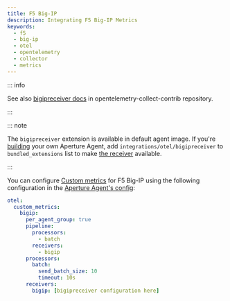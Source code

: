 ```yaml
---
title: F5 Big-IP
description: Integrating F5 Big-IP Metrics
keywords:
  - f5
  - big-ip
  - otel
  - opentelemetry
  - collector
  - metrics
---
```


::: info

See also [bigipreceiver docs][receiver] in opentelemetry-collect-contrib
repository.

:::

::: note

The `bigipreceiver` extension is available in default agent image. If you're
[building][build] your own Aperture Agent, add `integrations/otel/bigipreceiver`
to `bundled_extensions` list to make [the receiver][receiver] available.

:::

You can configure [Custom metrics][custom-metrics] for F5 Big-IP using the
following configuration in the [Aperture Agent's config][agent-config]:

```yaml
otel:
  custom_metrics:
    bigip:
      per_agent_group: true
      pipeline:
        processors:
          - batch
        receivers:
          - bigip
      processors:
        batch:
          send_batch_size: 10
          timeout: 10s
      receivers:
        bigip: [bigipreceiver configuration here]
```

[build]: /reference/aperturectl/build/agent/agent.md
[receiver]:
  https://github.com/open-telemetry/opentelemetry-collector-contrib/tree/main/receiver/bigipreceiver
[custom-metrics]: /reference/configuration/agent.md#custom-metrics-config
[agent-config]: /reference/configuration/agent.md#agent-o-t-e-l-config

